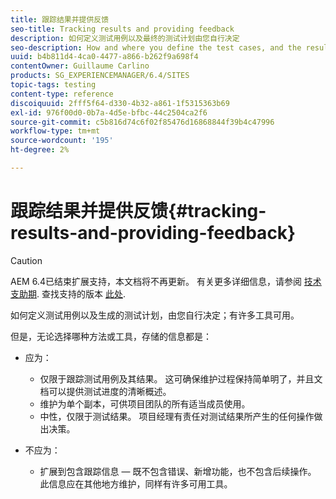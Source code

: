 ```yaml
---
title: 跟踪结果并提供反馈
seo-title: Tracking results and providing feedback
description: 如何定义测试用例以及最终的测试计划由您自行决定
seo-description: How and where you define the test cases, and the resulting test plan, is at your own discretion
uuid: b4b811d4-4ca0-4477-a866-b262f9a698f4
contentOwner: Guillaume Carlino
products: SG_EXPERIENCEMANAGER/6.4/SITES
topic-tags: testing
content-type: reference
discoiquuid: 2fff5f64-d330-4b32-a861-1f5315363b69
exl-id: 976f00d0-0b7a-4d5e-bfbc-44c2504ca2f6
source-git-commit: c5b816d74c6f02f85476d16868844f39b4c47996
workflow-type: tm+mt
source-wordcount: '195'
ht-degree: 2%

---
```


# 跟踪结果并提供反馈{#tracking-results-and-providing-feedback}

>[!CAUTION]
>
>AEM 6.4已结束扩展支持，本文档将不再更新。 有关更多详细信息，请参阅 [技术支助期](https://helpx.adobe.com/cn/support/programs/eol-matrix.html). 查找支持的版本 [此处](https://experienceleague.adobe.com/docs/).

如何定义测试用例以及生成的测试计划，由您自行决定；有许多工具可用。

但是，无论选择哪种方法或工具，存储的信息都是：

* 应为：

   * 仅限于跟踪测试用例及其结果。 这可确保维护过程保持简单明了，并且文档可以提供测试进度的清晰概述。
   * 维护为单个副本，可供项目团队的所有适当成员使用。
   * 中性，仅限于测试结果。 项目经理有责任对测试结果所产生的任何操作做出决策。

* 不应为：

   * 扩展到包含跟踪信息 — 既不包含错误、新增功能，也不包含后续操作。 此信息应在其他地方维护，同样有许多可用工具。

